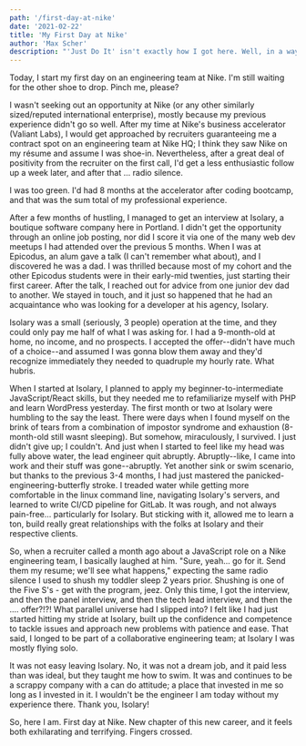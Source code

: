 ```yaml
---
path: '/first-day-at-nike'
date: '2021-02-22'
title: 'My First Day at Nike'
author: 'Max Scher'
description: "'Just Do It' isn't exactly how I got here. Well, in a way, I guess it is."
---
```


Today, I start my first day on an engineering team at Nike. I'm still waiting for the other shoe to drop. Pinch me, please?

I wasn't seeking out an opportunity at Nike (or any other similarly sized/reputed international enterprise), mostly because my previous experience didn't go so well. After my time at Nike's business accelerator (Valiant Labs), I would get approached by recruiters guaranteeing me a contract spot on an engineering team at Nike HQ; I think they saw Nike on my résume and assume I was shoe-in. Nevertheless, after a great deal of positivity from the recruiter on the first call, I'd get a less enthusiastic follow up a week later, and after that ... radio silence.

I was too green. I'd had 8 months at the accelerator after coding bootcamp, and that was the sum total of my professional experience.

After a few months of hustling, I managed to get an interview at Isolary, a boutique software company here in Portland. I didn't get the opportunity through an online job posting, nor did I score it via one of the many web dev meetups I had attended over the previous 5 months. When I was at Epicodus, an alum gave a talk (I can't remember what about), and I discovered he was a dad. I was thrilled because most of my cohort and the other Epicodus students were in their early-mid twenties, just starting their first career. After the talk, I reached out for advice from one junior dev dad to another. We stayed in touch, and it just so happened that he had an acquaintance who was looking for a developer at his agency, Isolary.

Isolary was a small (seriously, 3 people) operation at the time, and they could only pay me half of what I was asking for. I had a 9-month-old at home, no income, and no prospects. I accepted the offer--didn't have much of a choice--and assumed I was gonna blow them away and they'd recognize immediately they needed to quadruple my hourly rate. What hubris.

When I started at Isolary, I planned to apply my beginner-to-intermediate JavaScript/React skills, but they needed me to refamiliarize myself with PHP and learn WordPress yesterday. The first month or two at Isolary were humbling to the say the least. There were days when I found myself on the brink of tears from a combination of impostor syndrome and exhaustion (8-month-old still wasnt sleeping). But somehow, miraculously, I survived. I just didn't give up; I couldn't. And just when I started to feel like my head was fully above water, the lead engineer quit abruptly. Abruptly--like, I came into work and their stuff was gone--abruptly. Yet another sink or swim scenario, but thanks to the previous 3-4 months, I had just mastered the panicked-engineering-butterfly stroke. I treaded water while getting more comfortable in the linux command line, navigating Isolary's servers, and learned to write CI/CD pipeline for GitLab. It was rough, and not always pain-free... particularly for Isolary. But sticking with it, allowed me to learn a ton, build really great relationships with the folks at Isolary and their respective clients.

So, when a recruiter called a month ago about a JavaScript role on a Nike engineering team, I basically laughed at him. "Sure, yeah... go for it. Send them my resume; we'll see what happens," expecting the same radio silence I used to shush my toddler sleep 2 years prior. Shushing is one of the Five S's - get with the program, jeez. Only this time, I got the interview, and then the panel interview, and then the tech lead interview, and then the .... offer?!?! What parallel universe had I slipped into? I felt like I had just started hitting my stride at Isolary, built up the confidence and competence to tackle issues and approach new problems with patience and ease. That said, I longed to be part of a collaborative engineering team; at Isolary I was mostly flying solo.

It was not easy leaving Isolary. No, it was not a dream job, and it paid less than was ideal, but they taught me how to swim. It was and continues to be a scrappy company with a can do attitude; a place that invested in me so long as I invested in it. I wouldn't be the engineer I am today without my experience there. Thank you, Isolary!

So, here I am. First day at Nike. New chapter of this new career, and it feels both exhilarating and terrifying. Fingers crossed.
